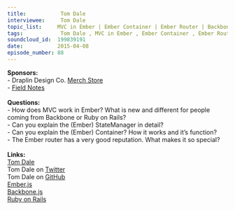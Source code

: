 ```yaml
--- 
title:           Tom Dale 
interviewee:     Tom Dale 
topic_list:     MVC in Ember | Ember Container | Ember Router | Backbone use cases | StateManager | Angular.js | Complexity budget | Island of richness
tags:            Tom Dale , MVC in Ember , Ember Container , Ember Router , Backbone use cases , StateManager , Angular.js , Complexity budget , Island of richness
soundcloud_id:  199839191
date:           2015-04-08
episode_number: 88
---
```


<p class="show_notes_display"><b>Sponsors:<br></b>- Draplin Design Co. <a rel="nofollow" target="_blank" href="http://draplin.com/merch/">Merch Store</a><br>- <a rel="nofollow" target="_blank" href="http://fieldnotesbrand.com/">Field Notes</a><br><b><br>Questions:</b><br>- How does MVC work in Ember? What is new and different for people coming from Backbone or Ruby on Rails?<br>- Can you explain the (Ember) StateManager in detail?<br>- Can you explain the (Ember) Container? How it works and it’s function?<br>- The Ember router has a very good reputation. What makes it so special?<br><b><br>Links:</b><br><a rel="nofollow" target="_blank" href="http://tomdale.net/">Tom Dale</a><br>Tom Dale on <a rel="nofollow" target="_blank" href="https://twitter.com/tomdale">Twitter</a> <br>Tom Dale on <a rel="nofollow" target="_blank" href="https://github.com/tomdale">GitHub</a><br><a rel="nofollow" target="_blank" href="http://emberjs.com/">Ember.js</a><br><a rel="nofollow" target="_blank" href="http://">Backbone.js</a><br><a rel="nofollow" target="_blank" href="http://rubyonrails.org/">Ruby on Rails</a><br><br></p>
